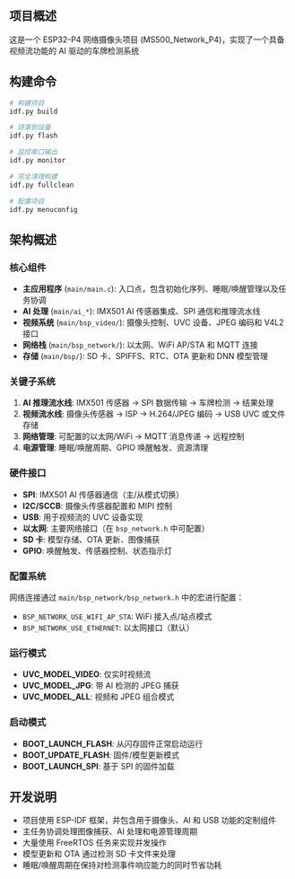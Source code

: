 
## 项目概述

这是一个 ESP32-P4 网络摄像头项目 (MS500_Network_P4)，实现了一个具备视频流功能的 AI 驱动的车牌检测系统 

## 构建命令

```bash
# 构建项目
idf.py build

# 烧录到设备
idf.py flash

# 监控串口输出
idf.py monitor

# 完全清理构建
idf.py fullclean

# 配置项目
idf.py menuconfig
```
## 架构概述
### 核心组件

*   **主应用程序** (`main/main.c`): 入口点，包含初始化序列、睡眠/唤醒管理以及任务协调
*   **AI 处理** (`main/ai_*`): IMX501 AI 传感器集成、SPI 通信和推理流水线
*   **视频系统** (`main/bsp_video/`): 摄像头控制、UVC 设备、JPEG 编码和 V4L2 接口
*   **网络栈** (`main/bsp_network/`): 以太网、WiFi AP/STA 和 MQTT 连接
*   **存储** (`main/bsp/`): SD 卡、SPIFFS、RTC、OTA 更新和 DNN 模型管理

### 关键子系统

1.  **AI 推理流水线**: IMX501 传感器 → SPI 数据传输 → 车牌检测 → 结果处理
2.  **视频流水线**: 摄像头传感器 → ISP → H.264/JPEG 编码 → USB UVC 或文件存储
3.  **网络管理**: 可配置的以太网/WiFi → MQTT 消息传递 → 远程控制
4.  **电源管理**: 睡眠/唤醒周期、GPIO 唤醒触发、资源清理

### 硬件接口

*   **SPI**: IMX501 AI 传感器通信（主/从模式切换）
*   **I2C/SCCB**: 摄像头传感器配置和 MIPI 控制
*   **USB**: 用于视频流的 UVC 设备实现
*   **以太网**: 主要网络接口（在 `bsp_network.h` 中可配置）
*   **SD 卡**: 模型存储、OTA 更新、图像捕获
*   **GPIO**: 唤醒触发、传感器控制、状态指示灯

### 配置系统

网络连接通过 `main/bsp_network/bsp_network.h` 中的宏进行配置：
*   `BSP_NETWORK_USE_WIFI_AP_STA`: WiFi 接入点/站点模式
*   `BSP_NETWORK_USE_ETHERNET`: 以太网接口（默认）

### 运行模式

*   **UVC_MODEL_VIDEO**: 仅实时视频流
*   **UVC_MODEL_JPG**: 带 AI 检测的 JPEG 捕获
*   **UVC_MODEL_ALL**: 视频和 JPEG 组合模式

### 启动模式

*   **BOOT_LAUNCH_FLASH**: 从闪存固件正常启动运行
*   **BOOT_UPDATE_FLASH**: 固件/模型更新模式
*   **BOOT_LAUNCH_SPI**: 基于 SPI 的固件加载

## 开发说明

*   项目使用 ESP-IDF 框架，并包含用于摄像头、AI 和 USB 功能的定制组件
*   主任务协调处理图像捕获、AI 处理和电源管理周期
*   大量使用 FreeRTOS 任务来实现并发操作
*   模型更新和 OTA 通过检测 SD 卡文件来处理
*   睡眠/唤醒周期在保持对检测事件响应能力的同时节省功耗